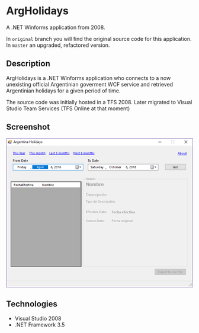 # ArgHolidays

A .NET Winforms application from 2008.

In `original` branch you will find the original source code for this application. In `master` an upgraded, refactored version.

## Description

ArgHolidays is a .NET Winforms application who connects to a now unexisting official Argentinian goverment WCF service and retrieved Argentinian holidays for a given period of time.

The source code was initially hosted in a TFS 2008. Later migrated to Visual Studio Team Services (TFS Online at that moment)

## Screenshot

![screenshot](https://raw.githubusercontent.com/mamcer/arg-holidays/master/doc/screenshot.png)

## Technologies

- Visual Studio 2008
- .NET Framework 3.5
